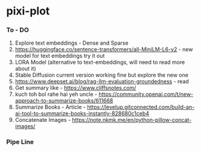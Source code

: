 # pixi-plot

### To - DO
1. Explore text embeddings - Dense and Sparse
2. https://huggingface.co/sentence-transformers/all-MiniLM-L6-v2 - new model for text embeddings try it out
3. LORA Model (alternative to text-embeddings, will need to read more about it)
4. Stable Diffusion current version working fine but explore the new one
5. https://www.deepset.ai/blog/rag-llm-evaluation-groundedness - read
6. Get summary like - https://www.cliffsnotes.com/
7. kuch toh bol rahe hai yeh uncle - https://community.openai.com/t/new-approach-to-summarize-books/611668
8. Summarize Books - Article - https://levelup.gitconnected.com/build-an-ai-tool-to-summarize-books-instantly-828680c1ceb4
9. Concatenate Images - https://note.nkmk.me/en/python-pillow-concat-images/


### Pipe Line

